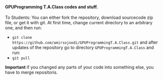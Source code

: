 #### GPUProgramming T.A.Class codes and stuff.

To Students:
You can either fork the repository, download sourcecode zip file, or get it with git. 
At first time, change current directory to an arbitrary one, and then run:
* `git clone https://github.com/amirsojoodi/GPUProgrammingT.A.Class.git`
and after updates of the repository go to directory `GPUProgrammingT.A.Class` and run:
* `git pull`

**Important** if you changed any parts of your code into something else, you have to merge repositoris.
